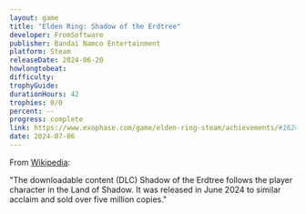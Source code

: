 ```yaml
---
layout: game
title: "Elden Ring: Shadow of the Erdtree"
developer: FromSoftware
publisher: Bandai Namco Entertainment
platform: Steam
releaseDate: 2024-06-20
howlongtobeat:
difficulty:
trophyGuide:
durationHours: 42
trophies: 0/0
percent: --
progress: complete
link: https://www.exophase.com/game/elden-ring-steam/achievements/#1624301
date: 2024-07-06
---
```


From [Wikipedia](https://en.wikipedia.org/wiki/Elden_Ring):

"The downloadable content (DLC) Shadow of the Erdtree follows the player character in the Land of Shadow. It was released in June 2024 to similar acclaim and sold over five million copies."
